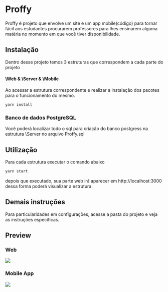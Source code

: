 # Proffy

Proffy é projeto que envolve um site e um app mobile(código) para tornar fácil aos estudantes procurarem professores para lhes ensinarem alguma matéria no momento em que você tiver disponibilidade.

## Instalação

Dentro desse projeto temos 3 estruturas que correspondem a cada parte do projeto

#### \Web & \Server & \Mobile

Ao acessar a estrutura correspondente e realizar a instalação dos pacotes para o funcionamento do mesmo.

```bash
yarn install
```

### Banco de dados PostgreSQL

Você poderá localizar todo o sql para criação do banco postgress na estrutura \Server no arquivo Proffy.sql

## Utilização

Para cada estrutura executar o comando abaixo

```python
yarn start
```

depois que executado, sua parte web irá aparecer em http://localhost:3000 dessa forma poderá visualizar a estrutura.

## Demais instruções

Para particularidades em configurações, acesse a pasta do projeto e veja as instruções específicas.

## Preview

### Web

![](https://github.com/jamesjlv/Proffy/blob/master/web/public/showProffy.gif?raw=true)

### Mobile App

![](https://github.com/jamesjlv/Proffy/blob/master/web/public/ShowMobille.gif?raw=true)
